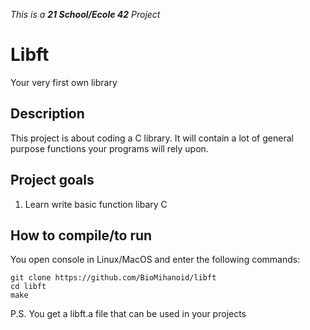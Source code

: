 _This is a **21 School/Ecole 42** Project_

# Libft
Your very first own library

## Description
This project is about coding a C library.
It will contain a lot of general purpose functions your programs will rely upon.

## Project goals

1. Learn write basic function libary C

## How to compile/to run

You open console in Linux/MacOS and enter the following commands:
```
git clone https://github.com/BioMihanoid/libft
cd libft
make
```

P.S. You get a libft.a file that can be used in your projects

